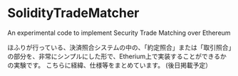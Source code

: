 # SolidityTradeMatcher
An experimental code to implement Security Trade Matching over Ethereum

ほふりが行っている、決済照合システムの中の、「約定照合」または「取引照合」の部分を、非常にシンプルにした形で、Etherium上で実装することができるかの実験です。
こちらに経緯、仕様等をまとめています。
(後日掲載予定）
